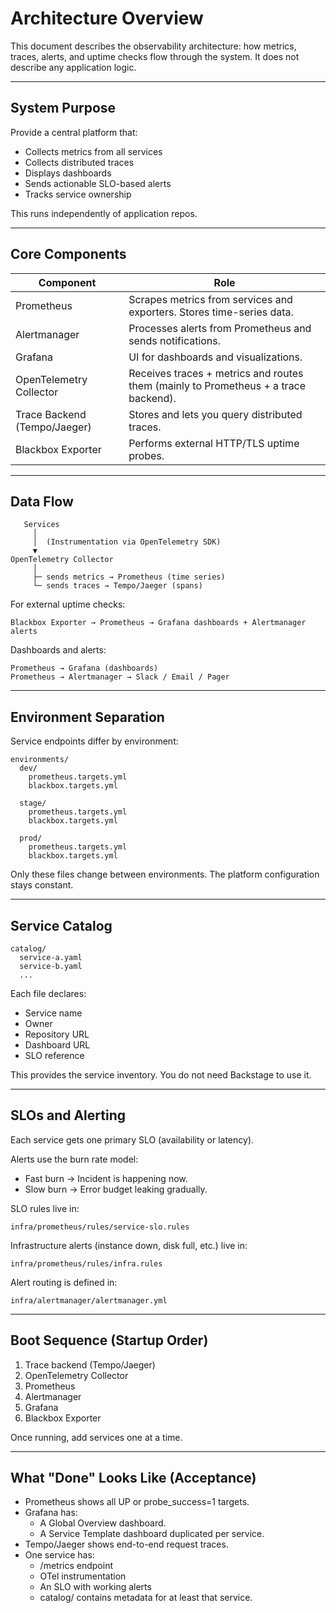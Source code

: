 # Architecture Overview

This document describes the observability architecture: how metrics, traces, alerts, and uptime checks flow through the system.
It does not describe any application logic.

---

## System Purpose

Provide a central platform that:

- Collects metrics from all services
- Collects distributed traces
- Displays dashboards
- Sends actionable SLO-based alerts
- Tracks service ownership

This runs independently of application repos.

---

## Core Components

| Component | Role |
|-----------|------|
| Prometheus | Scrapes metrics from services and exporters. Stores time-series data. |
| Alertmanager | Processes alerts from Prometheus and sends notifications. |
| Grafana | UI for dashboards and visualizations. |
| OpenTelemetry Collector | Receives traces + metrics and routes them (mainly to Prometheus + a trace backend). |
| Trace Backend (Tempo/Jaeger) | Stores and lets you query distributed traces. |
| Blackbox Exporter | Performs external HTTP/TLS uptime probes. |

---

## Data Flow

```text
   Services
     │
     │  (Instrumentation via OpenTelemetry SDK)
     ▼
OpenTelemetry Collector
     │
     ├─ sends metrics → Prometheus (time series)
     └─ sends traces → Tempo/Jaeger (spans)
```

For external uptime checks:

```text
Blackbox Exporter → Prometheus → Grafana dashboards + Alertmanager alerts
```

Dashboards and alerts:

```text
Prometheus → Grafana (dashboards)
Prometheus → Alertmanager → Slack / Email / Pager
```

---

## Environment Separation

Service endpoints differ by environment:

```text
environments/
  dev/
    prometheus.targets.yml
    blackbox.targets.yml

  stage/
    prometheus.targets.yml
    blackbox.targets.yml

  prod/
    prometheus.targets.yml
    blackbox.targets.yml
```

Only these files change between environments.
The platform configuration stays constant.

---

## Service Catalog

```text
catalog/
  service-a.yaml
  service-b.yaml
  ...
```

Each file declares:

- Service name
- Owner
- Repository URL
- Dashboard URL
- SLO reference

This provides the service inventory.
You do not need Backstage to use it.

---

## SLOs and Alerting

Each service gets one primary SLO (availability or latency).

Alerts use the burn rate model:

- Fast burn → Incident is happening now.
- Slow burn → Error budget leaking gradually.

SLO rules live in:

```text
infra/prometheus/rules/service-slo.rules
```

Infrastructure alerts (instance down, disk full, etc.) live in:

```text
infra/prometheus/rules/infra.rules
```

Alert routing is defined in:

```text
infra/alertmanager/alertmanager.yml
```

---

## Boot Sequence (Startup Order)

1. Trace backend (Tempo/Jaeger)
2. OpenTelemetry Collector
3. Prometheus
4. Alertmanager
5. Grafana
6. Blackbox Exporter

Once running, add services one at a time.

---

## What "Done" Looks Like (Acceptance)

- Prometheus shows all UP or probe_success=1 targets.
- Grafana has:
  - A Global Overview dashboard.
  - A Service Template dashboard duplicated per service.
- Tempo/Jaeger shows end-to-end request traces.
- One service has:
  - /metrics endpoint
  - OTel instrumentation
  - An SLO with working alerts
  - catalog/ contains metadata for at least that service.